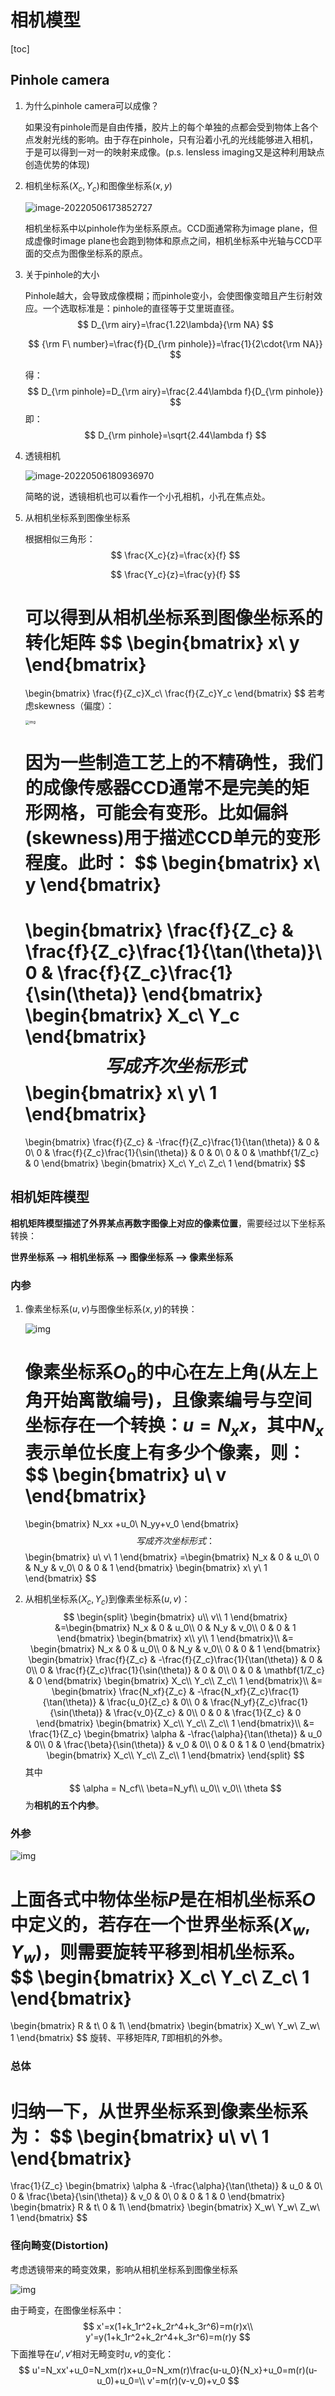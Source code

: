 # 相机模型

[toc]

## Pinhole camera

1. 为什么pinhole camera可以成像？

   如果没有pinhole而是自由传播，胶片上的每个单独的点都会受到物体上各个点发射光线的影响。由于存在pinhole，只有沿着小孔的光线能够进入相机，于是可以得到一对一的映射来成像。(p.s. lensless imaging又是这种利用缺点创造优势的体现)

2. 相机坐标系$(X_c,Y_c)$和图像坐标系$(x,y)$

   ![image-20220506173852727](img/pinhole-camera-model/image-20220506173852727.png)

   相机坐标系中以pinhole作为坐标系原点。CCD面通常称为image plane，但成虚像时image plane也会跑到物体和原点之间，相机坐标系中光轴与CCD平面的交点为图像坐标系的原点。

3. 关于pinhole的大小

   Pinhole越大，会导致成像模糊；而pinhole变小，会使图像变暗且产生衍射效应。一个选取标准是：pinhole的直径等于艾里斑直径。
   $$
   D_{\rm airy}=\frac{1.22\lambda}{\rm NA}
   $$

   $$
   {\rm F\ number}=\frac{f}{D_{\rm pinhole}}=\frac{1}{2\cdot{\rm NA}}
   $$

   

   得：
   $$
   D_{\rm pinhole}=D_{\rm airy}=\frac{2.44\lambda f}{D_{\rm pinhole}}
   $$
   即：
   $$
   D_{\rm pinhole}=\sqrt{2.44\lambda f}
   $$

4. 透镜相机

   ![image-20220506180936970](img/pinhole-camera-model/image-20220506180936970.png)

   简略的说，透镜相机也可以看作一个小孔相机，小孔在焦点处。

5. 从相机坐标系到图像坐标系

   根据相似三角形：
   $$
   \frac{X_c}{z}=\frac{x}{f}
   $$

   $$
   \frac{Y_c}{z}=\frac{y}{f}
   $$

   可以得到从相机坐标系到图像坐标系的转化矩阵
   $$
   \begin{bmatrix}
   x\\
   y
   \end{bmatrix}
   =
   \begin{bmatrix}
   \frac{f}{Z_c}X_c\\
   \frac{f}{Z_c}Y_c
   \end{bmatrix}
   $$
   若考虑skewness（偏度）：

   <img src="https://pic2.zhimg.com/80/v2-872507f36c49c80f496e7dd4430aec5d_1440w.jpg" alt="img" style="zoom:40%;" />

   因为一些制造工艺上的不精确性，我们的成像传感器CCD通常不是完美的矩形网格，可能会有变形。比如偏斜(skewness)用于描述CCD单元的变形程度。此时：
   $$
   \begin{bmatrix}
   x\\
   y
   \end{bmatrix}
   =
   \begin{bmatrix}
   \frac{f}{Z_c} & \frac{f}{Z_c}\frac{1}{\tan(\theta)}\\
   0 & \frac{f}{Z_c}\frac{1}{\sin(\theta)}
   \end{bmatrix}
   \begin{bmatrix}
   X_c\\
   Y_c
   \end{bmatrix}
   $$
   写成齐次坐标形式
   $$
   \begin{bmatrix}
   x\\
   y\\
   1
   \end{bmatrix}
   =
   \begin{bmatrix}
   \frac{f}{Z_c} & -\frac{f}{Z_c}\frac{1}{\tan(\theta)} & 0 & 0\\
   0 & \frac{f}{Z_c}\frac{1}{\sin(\theta)} & 0 & 0\\
   0 & 0 & \mathbf{1/Z_c} & 0
   \end{bmatrix}
   \begin{bmatrix}
   X_c\\
   Y_c\\
   Z_c\\
   1
   \end{bmatrix}
   $$

## 相机矩阵模型

**相机矩阵模型描述了外界某点再数字图像上对应的像素位置**，需要经过以下坐标系转换：

**世界坐标系 --> 相机坐标系 --> 图像坐标系 --> 像素坐标系**

### 内参

1. 像素坐标系$(u,v)$与图像坐标系$(x,y)$的转换：

   ![img](img/pinhole-camera-model/20150813170616321)

   像素坐标系$O_0$的中心在左上角(从左上角开始离散编号)，且像素编号与空间坐标存在一个转换：$u=N_x x$，其中$N_x$表示单位长度上有多少个像素，则：
   $$
   \begin{bmatrix}
   u\\
   v
   \end{bmatrix}
   =
   \begin{bmatrix}
   N_xx +u_0\\
   N_yy+v_0
   \end{bmatrix}
   $$
   写成齐次坐标形式：
   $$
   \begin{bmatrix}
   u\\
   v\\
   1
   \end{bmatrix}
   =\begin{bmatrix}
   N_x & 0 & u_0\\
   0 & N_y & v_0\\
   0 & 0 & 1
   \end{bmatrix}
   \begin{bmatrix}
   x\\
   y\\
   1
   \end{bmatrix}
   $$

2. 从相机坐标系$(X_c,Y_c)$到像素坐标系$(u,v)$：
   $$
   \begin{split}
   \begin{bmatrix}
   u\\
   v\\
   1
   \end{bmatrix}
   &=\begin{bmatrix}
   N_x & 0 & u_0\\
   0 & N_y & v_0\\
   0 & 0 & 1
   \end{bmatrix}
   \begin{bmatrix}
   x\\
   y\\
   1
   \end{bmatrix}\\
   &=
   \begin{bmatrix}
   N_x & 0 & u_0\\
   0 & N_y & v_0\\
   0 & 0 & 1
   \end{bmatrix}
   \begin{bmatrix}
   \frac{f}{Z_c} & -\frac{f}{Z_c}\frac{1}{\tan(\theta)} & 0 & 0\\
   0 & \frac{f}{Z_c}\frac{1}{\sin(\theta)} & 0 & 0\\
   0 & 0 & \mathbf{1/Z_c} & 0
   \end{bmatrix}
   \begin{bmatrix}
   X_c\\
   Y_c\\
   Z_c\\
   1
   \end{bmatrix}\\
   &=
   \begin{bmatrix}
   \frac{N_xf}{Z_c} & -\frac{N_xf}{Z_c}\frac{1}{\tan(\theta)} & \frac{u_0}{Z_c} & 0\\
   0 & \frac{N_yf}{Z_c}\frac{1}{\sin(\theta)} & \frac{v_0}{Z_c} & 0\\
   0 & 0 & \frac{1}{Z_c} & 0
   \end{bmatrix}
   \begin{bmatrix}
   X_c\\
   Y_c\\
   Z_c\\
   1
   \end{bmatrix}\\
   &=
   \frac{1}{Z_c}
   \begin{bmatrix}
   \alpha & -\frac{\alpha}{\tan(\theta)} & u_0 & 0\\
   0 & \frac{\beta}{\sin(\theta)} & v_0 & 0\\
   0 & 0 & 1 & 0
   \end{bmatrix}
   \begin{bmatrix}
   X_c\\
   Y_c\\
   Z_c\\
   1
   \end{bmatrix}
   \end{split}
   $$
   其中
   $$
   \alpha = N_cf\\
   \beta=N_yf\\
   u_0\\
   v_0\\
   \theta
   $$
   为**相机的五个内参**。

### 外参

![img](img/pinhole-camera-model/Center.jpeg)

上面各式中物体坐标$P$是在相机坐标系$O$中定义的，若存在一个世界坐标系$(X_w,Y_w)$，则需要旋转平移到相机坐标系。
$$
\begin{bmatrix}
X_c\\
Y_c\\
Z_c\\
1
\end{bmatrix}
=
\begin{bmatrix}
R & t\\
0 & 1\\
\end{bmatrix}
\begin{bmatrix}
X_w\\
Y_w\\
Z_w\\
1
\end{bmatrix}
$$
旋转、平移矩阵$R,T$即相机的外参。

### 总体

归纳一下，从世界坐标系到像素坐标系为：
$$
\begin{bmatrix}
u\\
v\\
1
\end{bmatrix}
=
\frac{1}{Z_c}
\begin{bmatrix}
\alpha & -\frac{\alpha}{\tan(\theta)} & u_0 & 0\\
0 & \frac{\beta}{\sin(\theta)} & v_0 & 0\\
0 & 0 & 1 & 0
\end{bmatrix}
\begin{bmatrix}
R & t\\
0 & 1\\
\end{bmatrix}
\begin{bmatrix}
X_w\\
Y_w\\
Z_w\\
1
\end{bmatrix}
$$

### 径向畸变(Distortion)

考虑透镜带来的畸变效果，影响从相机坐标系到图像坐标系

![img](img/pinhole-camera-model/v2-2832515833f006d3031873b4500f325e_1440w-20220517215934062.jpg)

由于畸变，在图像坐标系中：
$$
x'=x(1+k_1r^2+k_2r^4+k_3r^6)=m(r)x\\
y'=y(1+k_1r^2+k_2r^4+k_3r^6)=m(r)y
$$
下面推导在$u',v'$相对无畸变时$u,v$的变化：
$$
u'=N_xx'+u_0=N_xm(r)x+u_0=N_xm(r)\frac{u-u_0}{N_x}+u_0=m(r)(u-u_0)+u_0=\\
v'=m(r)(v-v_0)+v_0
$$

